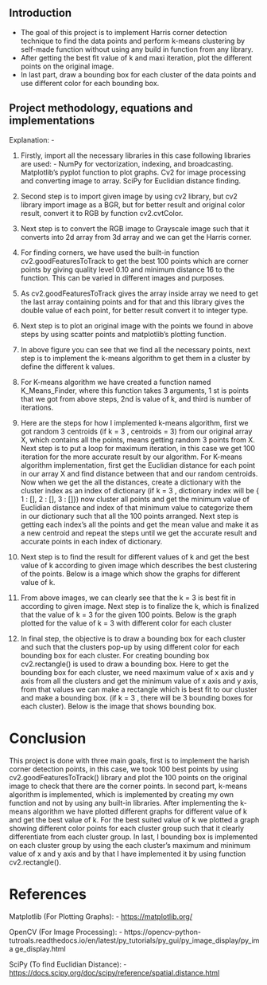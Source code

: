 ## Introduction

- The goal of this project is to implement Harris corner detection technique
    to find the data points and perform k-means clustering by self-made
    function without using any build in function from any library.
- After getting the best fit value of k and maxi iteration, plot the different
    points on the original image.
- In last part, draw a bounding box for each cluster of the data points and use
    different color for each bounding box.

## Project methodology, equations and implementations

Explanation: -

1. Firstly, import all the necessary libraries in this case following libraries are
    used: - NumPy for vectorization, indexing, and broadcasting. Matplotlib’s
    pyplot function to plot graphs. Cv2 for image processing and converting
    image to array. SciPy for Euclidian distance finding.
2. Second step is to import given image by using cv2 library, but cv2 library
    import image as a BGR, but for better result and original color result,
    convert it to RGB by function cv2.cvtColor.
3. Next step is to convert the RGB image to Grayscale image such that it
    converts into 2d array from 3d array and we can get the Harris corner.
4. For finding corners, we have used the built-in function
    cv2.goodFeaturesToTrack to get the best 100 points which are corner
    points by giving quality level 0.10 and minimum distance 16 to the function.
    This can be varied in different images and purposes.


5. As cv2.goodFeaturesToTrack gives the array inside array we need to get the
    last array containing points and for that and this library gives the double
    value of each point, for better result convert it to integer type.
6. Next step is to plot an original image with the points we found in above
    steps by using scatter points and matplotlib’s plotting function.
7. In above figure you can see that we find all the necessary points, next step
    is to implement the k-means algorithm to get them in a cluster by define
    the different k values.
8. For K-means algorithm we have created a function named
    K_Means_Finder, where this function takes 3 arguments, 1 st is points that
    we got from above steps, 2nd is value of k, and third is number of iterations.
9. Here are the steps for how I implemented k-means algorithm, first we got
    random 3 centroids (if k = 3 , centroids = 3) from our original array X, which
    contains all the points, means getting random 3 points from X. Next step is
    to put a loop for maximum iteration, in this case we get 100 iteration for
    the more accurate result by our algorithm. For K-means algorithm
    implementation, first get the Euclidian distance for each point in our array
    X and find distance between that and our random centroids. Now when we
    get the all the distances, create a dictionary with the cluster index as an
    index of dictionary (if k = 3 , dictionary index will be { 1 : [], 2 : [], 3 : []}) now
    cluster all points and get the minimum value of Euclidian distance and index
    of that minimum value to categorize them in our dictionary such that all the
    100 points arranged. Next step is getting each index’s all the points and get
    the mean value and make it as a new centroid and repeat the steps until we
    get the accurate result and accurate points in each index of dictionary.

10. Next step is to find the result for different values of k and get the best
    value of k according to given image which describes the best clustering of
    the points. Below is a image which show the graphs for different value of k.


11. From above images, we can clearly see that the k = 3 is best fit in according
    to given image. Next step is to finalize the k, which is finalized that the
    value of k = 3 for the given 100 points. Below is the graph plotted for the
    value of k = 3 with different color for each cluster


12. In final step, the objective is to draw a bounding box for each cluster and
    such that the clusters pop-up by using different color for each bounding
    box for each cluster. For creating bounding box cv2.rectangle() is used to
    draw a bounding box. Here to get the bounding box for each cluster, we
    need maximum value of x axis and y axis from all the clusters and get the
    minimum value of x axis and y axis, from that values we can make a
    rectangle which is best fit to our cluster and make a bounding box. (if k = 3 ,
    there will be 3 bounding boxes for each cluster). Below is the image that
    shows bounding box.


# Conclusion

This project is done with three main goals, first is to implement the harish corner
detection points, in this case, we took 100 best points by using
cv2.goodFeaturesToTrack() library and plot the 100 points on the original image
to check that there are the corner points. In second part, k-means algorithm is
implemented, which is implemented by creating my own function and not by
using any built-in libraries. After implementing the k-means algorithm we have
plotted different graphs for different value of k and get the best value of k. For
the best suited value of k we plotted a graph showing different color points for
each cluster group such that it clearly differentiate from each cluster group. In
last, I bounding box is implemented on each cluster group by using the each
cluster’s maximum and minimum value of x and y axis and by that I have
implemented it by using function cv2.rectangle().

# References

Matplotlib (For Plotting Graphs): - https://matplotlib.org/

OpenCV (For Image Processing): - https://opencv-python-
tutroals.readthedocs.io/en/latest/py_tutorials/py_gui/py_image_display/py_ima
ge_display.html

SciPy (To find Euclidian Distance): -
https://docs.scipy.org/doc/scipy/reference/spatial.distance.html


